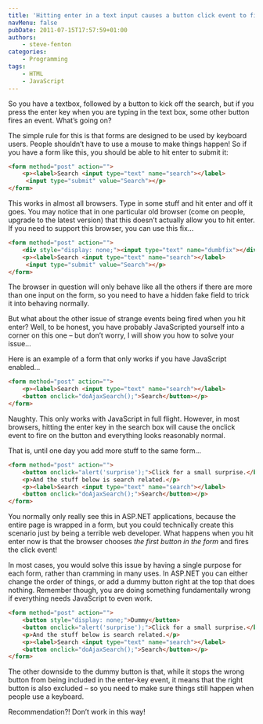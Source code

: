 ```yaml
---
title: 'Hitting enter in a text input causes a button click event to fire'
navMenu: false
pubDate: 2011-07-15T17:57:59+01:00
authors:
    - steve-fenton
categories:
    - Programming
tags:
    - HTML
    - JavaScript
---
```


So you have a textbox, followed by a button to kick off the search, but if you press the enter key when you are typing in the text box, some other button fires an event. What’s going on?

The simple rule for this is that forms are designed to be used by keyboard users. People shouldn’t have to use a mouse to make things happen! So if you have a form like this, you should be able to hit enter to submit it:

```html
<form method="post" action="">
    <p><label>Search <input type="text" name="search"></label>
     <input type="submit" value="Search"></p>
</form>
```

This works in almost all browsers. Type in some stuff and hit enter and off it goes. You may notice that in one particular old browser (come on people, upgrade to the latest version) that this doesn’t actually allow you to hit enter. If you need to support this browser, you can use this fix…

```html
<form method="post" action="">
    <div style="display: none;"><input type="text" name="dumbfix"></div>
    <p><label>Search <input type="text" name="search"></label>
     <input type="submit" value="Search"></p>
</form>
```

The browser in question will only behave like all the others if there are more than one input on the form, so you need to have a hidden fake field to trick it into behaving normally.

But what about the other issue of strange events being fired when you hit enter? Well, to be honest, you have probably JavaScripted yourself into a corner on this one – but don’t worry, I will show you how to solve your issue…

Here is an example of a form that only works if you have JavaScript enabled…

```html
<form method="post" action="">
    <p><label>Search <input type="text" name="search"></label>
    <button onclick="doAjaxSearch();">Search</button></p>
</form>
```

Naughty. This only works with JavaScript in full flight. However, in most browsers, hitting the enter key in the search box will cause the onclick event to fire on the button and everything looks reasonably normal.

That is, until one day you add more stuff to the same form…

```html
<form method="post" action="">
    <button onclick="alert('surprise');">Click for a small surprise.</button>
    <p>And the stuff below is search related.</p>
    <p><label>Search <input type="text" name="search"></label>
    <button onclick="doAjaxSearch();">Search</button></p>
</form>
```

You normally only really see this in ASP.NET applications, because the entire page is wrapped in a form, but you could technically create this scenario just by being a terrible web developer. What happens when you hit enter now is that the browser chooses *the first button in the form* and fires the click event!

In most cases, you would solve this issue by having a single purpose for each form, rather than cramming in many uses. In ASP.NET you can either change the order of things, or add a dummy button right at the top that does nothing. Remember though, you are doing something fundamentally wrong if everything needs JavaScript to even work.

```html
<form method="post" action="">
    <button style="display: none;">Dummy</button>
    <button onclick="alert('surprise');">Click for a small surprise.</button>
    <p>And the stuff below is search related.</p>
    <p><label>Search <input type="text" name="search"></label>
    <button onclick="doAjaxSearch();">Search</button></p>
</form>
```

The other downside to the dummy button is that, while it stops the wrong button from being included in the enter-key event, it means that the right button is also excluded – so you need to make sure things still happen when people use a keyboard.

Recommendation?! Don’t work in this way!